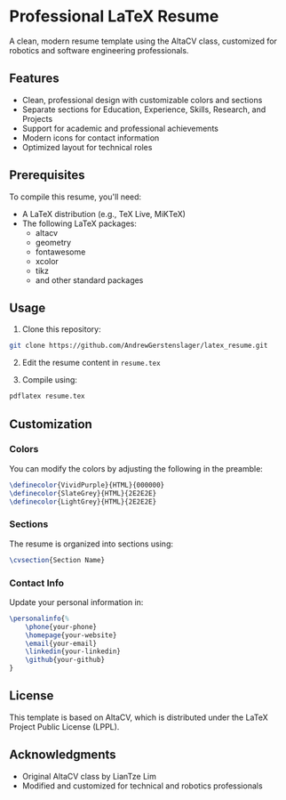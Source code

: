 # Professional LaTeX Resume

A clean, modern resume template using the AltaCV class, customized for robotics and software engineering professionals.

## Features

- Clean, professional design with customizable colors and sections
- Separate sections for Education, Experience, Skills, Research, and Projects
- Support for academic and professional achievements
- Modern icons for contact information
- Optimized layout for technical roles

## Prerequisites

To compile this resume, you'll need:

- A LaTeX distribution (e.g., TeX Live, MiKTeX)
- The following LaTeX packages:
  - altacv
  - geometry
  - fontawesome
  - xcolor
  - tikz
  - and other standard packages

## Usage

1. Clone this repository:
```bash
git clone https://github.com/AndrewGerstenslager/latex_resume.git
```

2. Edit the resume content in `resume.tex`

3. Compile using:
```bash
pdflatex resume.tex
```

## Customization

### Colors
You can modify the colors by adjusting the following in the preamble:
```latex
\definecolor{VividPurple}{HTML}{000000}
\definecolor{SlateGrey}{HTML}{2E2E2E}
\definecolor{LightGrey}{HTML}{2E2E2E}
```

### Sections
The resume is organized into sections using:
```latex
\cvsection{Section Name}
```

### Contact Info
Update your personal information in:
```latex
\personalinfo{%
    \phone{your-phone}
    \homepage{your-website}
    \email{your-email}
    \linkedin{your-linkedin}
    \github{your-github}
}
```

## License

This template is based on AltaCV, which is distributed under the LaTeX Project Public License (LPPL).

## Acknowledgments

- Original AltaCV class by LianTze Lim
- Modified and customized for technical and robotics professionals

